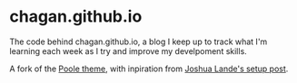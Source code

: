 # chagan.github.io

The code behind chagan.github.io, a blog I keep up to track what I'm learning each week as I try and improve my develpoment skills.

A fork of the [Poole theme](https://github.com/poole/poole), with inpiration from [Joshua Lande's setup post](http://joshualande.com/jekyll-github-pages-poole/).
